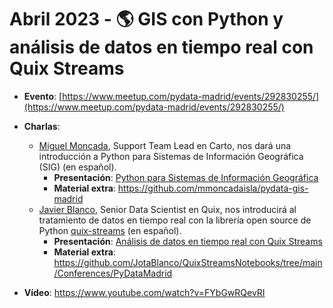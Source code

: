 # Abril 2023 - 🌎 GIS con Python y análisis de datos en tiempo real con Quix Streams

- **Evento**: [https://www.meetup.com/pydata-madrid/events/292830255/](https://www.meetup.com/pydata-madrid/events/292830255/)

- **Charlas**:
  - [Miguel Moncada](https://www.linkedin.com/in/mmoncadaisla/), Support Team Lead en Carto, nos dará una introducción a Python para Sistemas de Información Geográfica (SIG) (en español).
    - **Presentación**: [Python para Sistemas de Información Geográfica](python-para-sistemas-de-informacion-geografica.pdf)
    - **Material extra**: https://github.com/mmoncadaisla/pydata-gis-madrid
  - [Javier Blanco](https://www.linkedin.com/in/javier-blanco-cordero-71373656/), Senior Data Scientist en Quix, nos introducirá al tratamiento de datos en tiempo real con la librería open source de Python [quix-streams](https://github.com/quixio/quix-streams) (en español).
    - **Presentación**: [Análisis de datos en tiempo real con Quix Streams](https://github.com/PyDataMadrid/material/blob/main/012-abril-2023-42madrid/An%C3%A1lisis%20de%20datos%20en%20tiempo%20real%20con%20Quix%20Streams.pdf)
    - **Material extra**: https://github.com/JotaBlanco/QuixStreamsNotebooks/tree/main/Conferences/PyDataMadrid
    
- **Vídeo**: https://www.youtube.com/watch?v=FYbGwRQevRI
